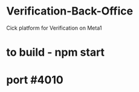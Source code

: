 # Verification-Back-Office

Cick platform for Verification on Meta1

</div>

# to build - npm start
# port #4010
